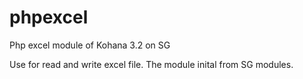 # phpexcel
Php excel module of Kohana 3.2 on SG

Use for read and write excel file. The module inital from SG modules.
